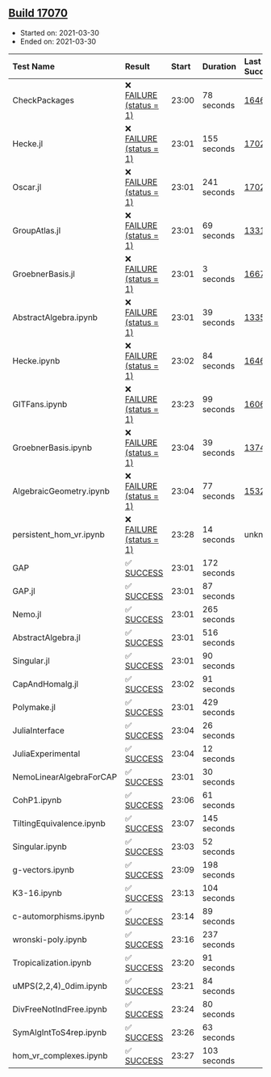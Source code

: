 ## [Build 17070](https://oscarci.mathematik.uni-kl.de/job/oscar/17070/)

* Started on: 2021-03-30
* Ended on: 2021-03-30

| Test Name    | Result | Start | Duration | Last Success | First Failure |
|:-------------|:-------|:------|:---------|:-------------|:--------------|
| CheckPackages | ❌ [FAILURE (status = 1)](https://oscarci.mathematik.uni-kl.de/job/oscar/17070/artifact/logs/build-17070/CheckPackages.log) | 23:00 | 78 seconds | [16463](https://oscarci.mathematik.uni-kl.de/job/oscar/16463/) | [16464](https://oscarci.mathematik.uni-kl.de/job/oscar/16464/) |
| Hecke.jl | ❌ [FAILURE (status = 1)](https://oscarci.mathematik.uni-kl.de/job/oscar/17070/artifact/logs/build-17070/Hecke.jl.log) | 23:01 | 155 seconds | [17022](https://oscarci.mathematik.uni-kl.de/job/oscar/17022/) | [17023](https://oscarci.mathematik.uni-kl.de/job/oscar/17023/) |
| Oscar.jl | ❌ [FAILURE (status = 1)](https://oscarci.mathematik.uni-kl.de/job/oscar/17070/artifact/logs/build-17070/Oscar.jl.log) | 23:01 | 241 seconds | [17022](https://oscarci.mathematik.uni-kl.de/job/oscar/17022/) | [17023](https://oscarci.mathematik.uni-kl.de/job/oscar/17023/) |
| GroupAtlas.jl | ❌ [FAILURE (status = 1)](https://oscarci.mathematik.uni-kl.de/job/oscar/17070/artifact/logs/build-17070/GroupAtlas.jl.log) | 23:01 | 69 seconds | [13311](https://oscarci.mathematik.uni-kl.de/job/oscar/13311/) | [13312](https://oscarci.mathematik.uni-kl.de/job/oscar/13312/) |
| GroebnerBasis.jl | ❌ [FAILURE (status = 1)](https://oscarci.mathematik.uni-kl.de/job/oscar/17070/artifact/logs/build-17070/GroebnerBasis.jl.log) | 23:01 | 3 seconds | [16676](https://oscarci.mathematik.uni-kl.de/job/oscar/16676/) | [16677](https://oscarci.mathematik.uni-kl.de/job/oscar/16677/) |
| AbstractAlgebra.ipynb | ❌ [FAILURE (status = 1)](https://oscarci.mathematik.uni-kl.de/job/oscar/17070/artifact/logs/build-17070/AbstractAlgebra.ipynb.log) | 23:01 | 39 seconds | [13355](https://oscarci.mathematik.uni-kl.de/job/oscar/13355/) | [13356](https://oscarci.mathematik.uni-kl.de/job/oscar/13356/) |
| Hecke.ipynb | ❌ [FAILURE (status = 1)](https://oscarci.mathematik.uni-kl.de/job/oscar/17070/artifact/logs/build-17070/Hecke.ipynb.log) | 23:02 | 84 seconds | [16463](https://oscarci.mathematik.uni-kl.de/job/oscar/16463/) | [16464](https://oscarci.mathematik.uni-kl.de/job/oscar/16464/) |
| GITFans.ipynb | ❌ [FAILURE (status = 1)](https://oscarci.mathematik.uni-kl.de/job/oscar/17070/artifact/logs/build-17070/GITFans.ipynb.log) | 23:23 | 99 seconds | [16068](https://oscarci.mathematik.uni-kl.de/job/oscar/16068/) | [16069](https://oscarci.mathematik.uni-kl.de/job/oscar/16069/) |
| GroebnerBasis.ipynb | ❌ [FAILURE (status = 1)](https://oscarci.mathematik.uni-kl.de/job/oscar/17070/artifact/logs/build-17070/GroebnerBasis.ipynb.log) | 23:04 | 39 seconds | [13748](https://oscarci.mathematik.uni-kl.de/job/oscar/13748/) | [13749](https://oscarci.mathematik.uni-kl.de/job/oscar/13749/) |
| AlgebraicGeometry.ipynb | ❌ [FAILURE (status = 1)](https://oscarci.mathematik.uni-kl.de/job/oscar/17070/artifact/logs/build-17070/AlgebraicGeometry.ipynb.log) | 23:04 | 77 seconds | [15322](https://oscarci.mathematik.uni-kl.de/job/oscar/15322/) | [15323](https://oscarci.mathematik.uni-kl.de/job/oscar/15323/) |
| persistent_hom_vr.ipynb | ❌ [FAILURE (status = 1)](https://oscarci.mathematik.uni-kl.de/job/oscar/17070/artifact/logs/build-17070/persistent_hom_vr.ipynb.log) | 23:28 | 14 seconds | unknown | unknown |
| GAP | ✅ [SUCCESS](https://oscarci.mathematik.uni-kl.de/job/oscar/17070/artifact/logs/build-17070/GAP.log) | 23:01 | 172 seconds |  |  |
| GAP.jl | ✅ [SUCCESS](https://oscarci.mathematik.uni-kl.de/job/oscar/17070/artifact/logs/build-17070/GAP.jl.log) | 23:01 | 87 seconds |  |  |
| Nemo.jl | ✅ [SUCCESS](https://oscarci.mathematik.uni-kl.de/job/oscar/17070/artifact/logs/build-17070/Nemo.jl.log) | 23:01 | 265 seconds |  |  |
| AbstractAlgebra.jl | ✅ [SUCCESS](https://oscarci.mathematik.uni-kl.de/job/oscar/17070/artifact/logs/build-17070/AbstractAlgebra.jl.log) | 23:01 | 516 seconds |  |  |
| Singular.jl | ✅ [SUCCESS](https://oscarci.mathematik.uni-kl.de/job/oscar/17070/artifact/logs/build-17070/Singular.jl.log) | 23:01 | 90 seconds |  |  |
| CapAndHomalg.jl | ✅ [SUCCESS](https://oscarci.mathematik.uni-kl.de/job/oscar/17070/artifact/logs/build-17070/CapAndHomalg.jl.log) | 23:02 | 91 seconds |  |  |
| Polymake.jl | ✅ [SUCCESS](https://oscarci.mathematik.uni-kl.de/job/oscar/17070/artifact/logs/build-17070/Polymake.jl.log) | 23:01 | 429 seconds |  |  |
| JuliaInterface | ✅ [SUCCESS](https://oscarci.mathematik.uni-kl.de/job/oscar/17070/artifact/logs/build-17070/JuliaInterface.log) | 23:04 | 26 seconds |  |  |
| JuliaExperimental | ✅ [SUCCESS](https://oscarci.mathematik.uni-kl.de/job/oscar/17070/artifact/logs/build-17070/JuliaExperimental.log) | 23:04 | 12 seconds |  |  |
| NemoLinearAlgebraForCAP | ✅ [SUCCESS](https://oscarci.mathematik.uni-kl.de/job/oscar/17070/artifact/logs/build-17070/NemoLinearAlgebraForCAP.log) | 23:01 | 30 seconds |  |  |
| CohP1.ipynb | ✅ [SUCCESS](https://oscarci.mathematik.uni-kl.de/job/oscar/17070/artifact/logs/build-17070/CohP1.ipynb.log) | 23:06 | 61 seconds |  |  |
| TiltingEquivalence.ipynb | ✅ [SUCCESS](https://oscarci.mathematik.uni-kl.de/job/oscar/17070/artifact/logs/build-17070/TiltingEquivalence.ipynb.log) | 23:07 | 145 seconds |  |  |
| Singular.ipynb | ✅ [SUCCESS](https://oscarci.mathematik.uni-kl.de/job/oscar/17070/artifact/logs/build-17070/Singular.ipynb.log) | 23:03 | 52 seconds |  |  |
| g-vectors.ipynb | ✅ [SUCCESS](https://oscarci.mathematik.uni-kl.de/job/oscar/17070/artifact/logs/build-17070/g-vectors.ipynb.log) | 23:09 | 198 seconds |  |  |
| K3-16.ipynb | ✅ [SUCCESS](https://oscarci.mathematik.uni-kl.de/job/oscar/17070/artifact/logs/build-17070/K3-16.ipynb.log) | 23:13 | 104 seconds |  |  |
| c-automorphisms.ipynb | ✅ [SUCCESS](https://oscarci.mathematik.uni-kl.de/job/oscar/17070/artifact/logs/build-17070/c-automorphisms.ipynb.log) | 23:14 | 89 seconds |  |  |
| wronski-poly.ipynb | ✅ [SUCCESS](https://oscarci.mathematik.uni-kl.de/job/oscar/17070/artifact/logs/build-17070/wronski-poly.ipynb.log) | 23:16 | 237 seconds |  |  |
| Tropicalization.ipynb | ✅ [SUCCESS](https://oscarci.mathematik.uni-kl.de/job/oscar/17070/artifact/logs/build-17070/Tropicalization.ipynb.log) | 23:20 | 91 seconds |  |  |
| uMPS(2,2,4)_0dim.ipynb | ✅ [SUCCESS](https://oscarci.mathematik.uni-kl.de/job/oscar/17070/artifact/logs/build-17070/uMPS-2-2-4-_0dim.ipynb.log) | 23:21 | 84 seconds |  |  |
| DivFreeNotIndFree.ipynb | ✅ [SUCCESS](https://oscarci.mathematik.uni-kl.de/job/oscar/17070/artifact/logs/build-17070/DivFreeNotIndFree.ipynb.log) | 23:24 | 80 seconds |  |  |
| SymAlgIntToS4rep.ipynb | ✅ [SUCCESS](https://oscarci.mathematik.uni-kl.de/job/oscar/17070/artifact/logs/build-17070/SymAlgIntToS4rep.ipynb.log) | 23:26 | 63 seconds |  |  |
| hom_vr_complexes.ipynb | ✅ [SUCCESS](https://oscarci.mathematik.uni-kl.de/job/oscar/17070/artifact/logs/build-17070/hom_vr_complexes.ipynb.log) | 23:27 | 103 seconds |  |  |
